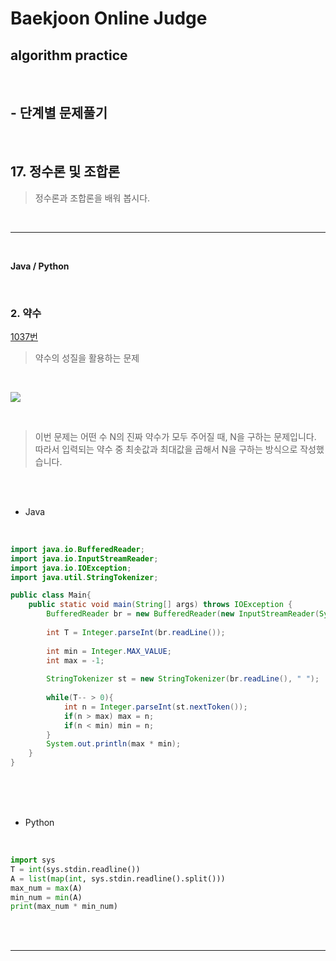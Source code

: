 # Baekjoon Online Judge

## algorithm practice
<br>

## - 단계별 문제풀기
<br>

## 17. 정수론 및 조합론

> 정수론과 조합론을 배워 봅시다.

<br>

---

<br>

**Java / Python**

<br>

### 2. 약수
[1037번](https://www.acmicpc.net/problem/1037) 
> 약수의 성질을 활용하는 문제

<br>

![](https://images.velog.io/images/jini_eun/post/f6cac301-8430-44a3-9d93-d5804c08eb35/image.png)

<br>

> 이번 문제는 어떤 수 N의 진짜 약수가 모두 주어질 때, N을 구하는 문제입니다.
따라서 입력되는 약수 중 최솟값과 최대값을 곱해서 N을 구하는 방식으로 작성했습니다.

<br><br>

- Java

<br>

```java
import java.io.BufferedReader;
import java.io.InputStreamReader;
import java.io.IOException;
import java.util.StringTokenizer;

public class Main{
	public static void main(String[] args) throws IOException {
		BufferedReader br = new BufferedReader(new InputStreamReader(System.in));
		
		int T = Integer.parseInt(br.readLine());
        
		int min = Integer.MAX_VALUE;
		int max = -1;
        
		StringTokenizer st = new StringTokenizer(br.readLine(), " ");
  
		while(T-- > 0){
			int n = Integer.parseInt(st.nextToken()); 
			if(n > max) max = n;
			if(n < min) min = n;
		}
		System.out.println(max * min);   
	}
}
```


<br><br><br>

- Python 

<br>

```python
import sys
T = int(sys.stdin.readline())
A = list(map(int, sys.stdin.readline().split()))
max_num = max(A)
min_num = min(A)
print(max_num * min_num)
```

<br><br>

---

<br>

